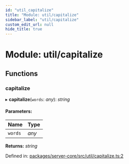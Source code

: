 ```yaml
---
id: "util_capitalize"
title: "Module: util/capitalize"
sidebar_label: "util/capitalize"
custom_edit_url: null
hide_title: true
---
```


# Module: util/capitalize

## Functions

### capitalize

▸ **capitalize**(`words`: *any*): *string*

#### Parameters:

Name | Type |
:------ | :------ |
`words` | *any* |

**Returns:** *string*

Defined in: [packages/server-core/src/util/capitalize.ts:2](https://github.com/xr3ngine/xr3ngine/blob/65dfcf39a/packages/server-core/src/util/capitalize.ts#L2)
